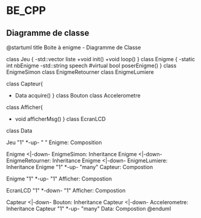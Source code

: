 # BE_CPP


## Diagramme de classe
@startuml
title Boite à enigme - Diagramme de Classe


class Jeu {
  -std::vector<Enigme> liste
  +void init()
  +void loop()
}
class Enigme {
  -static int nbEnigme
  -std::string speech
  #virtual bool poserEnigme()
}
class EnigmeSimon
class EnigmeRetourner
class EnigmeLumiere

class Capteur{
+ Data acquire()
}
class Bouton
class Accelerometre

class Afficher{
+ void afficherMsg()
}
class EcranLCD

class Data

Jeu "1" *-up- " " Enigme: Composition

Enigme <|-down- EnigmeSimon: Inheritance
Enigme <|-down- EnigmeRetourner: Inheritance
Enigme <|-down- EnigmeLumiere: Inheritance
Enigme "1" *-up- "many" Capteur: Compostion

Enigme "1" *-up- "1" Afficher: Compostion

EcranLCD "1" *-down- "1" Afficher: Compostion


Capteur <|-down- Bouton: Inheritance
Capteur <|-down- Accelerometre: Inheritance
Capteur "1" *-up- "many" Data: Compostion
@enduml
